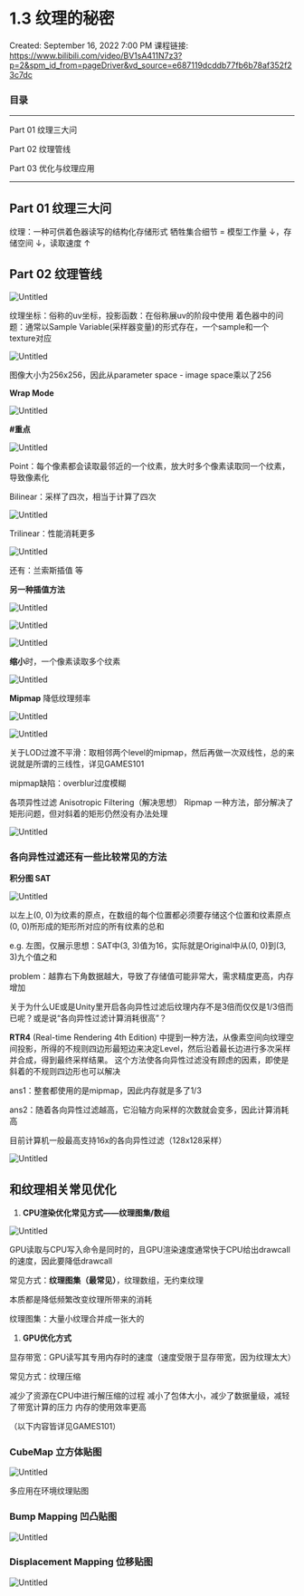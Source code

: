 # 1.3 纹理的秘密

Created: September 16, 2022 7:00 PM
课程链接: https://www.bilibili.com/video/BV1sA411N7z3?p=2&spm_id_from=pageDriver&vd_source=e687119dcddb77fb6b78af352f23c7dc

### 目录

---

Part 01 纹理三大问

Part 02 纹理管线

Part 03 优化与纹理应用

---

## Part 01 纹理三大问

纹理：一种可供着色器读写的结构化存储形式
牺牲集合细节 = 模型工作量 ↓，存储空间 ↓，读取速度 ↑

## Part 02 纹理管线

![Untitled](1%203%20%E7%BA%B9%E7%90%86%E7%9A%84%E7%A7%98%E5%AF%86%2006454752e2a243e39a4f7bfac2df4749/Untitled.png)

纹理坐标：俗称的uv坐标，投影函数：在俗称展uv的阶段中使用
着色器中的问题：通常以Sample Variable(采样器变量)的形式存在，一个sample和一个texture对应

![Untitled](1%203%20%E7%BA%B9%E7%90%86%E7%9A%84%E7%A7%98%E5%AF%86%2006454752e2a243e39a4f7bfac2df4749/Untitled%201.png)

图像大小为256x256，因此从parameter space - image space乘以了256

**Wrap Mode**

![Untitled](1%203%20%E7%BA%B9%E7%90%86%E7%9A%84%E7%A7%98%E5%AF%86%2006454752e2a243e39a4f7bfac2df4749/Untitled%202.png)

**#重点**

![Untitled](1%203%20%E7%BA%B9%E7%90%86%E7%9A%84%E7%A7%98%E5%AF%86%2006454752e2a243e39a4f7bfac2df4749/Untitled%203.png)

Point：每个像素都会读取最邻近的一个纹素，放大时多个像素读取同一个纹素，导致像素化

Bilinear：采样了四次，相当于计算了四次

![Untitled](1%203%20%E7%BA%B9%E7%90%86%E7%9A%84%E7%A7%98%E5%AF%86%2006454752e2a243e39a4f7bfac2df4749/Untitled%204.png)

Trilinear：性能消耗更多

![Untitled](1%203%20%E7%BA%B9%E7%90%86%E7%9A%84%E7%A7%98%E5%AF%86%2006454752e2a243e39a4f7bfac2df4749/Untitled%205.png)

还有：兰索斯插值 等

**另一种插值方法**

![Untitled](1%203%20%E7%BA%B9%E7%90%86%E7%9A%84%E7%A7%98%E5%AF%86%2006454752e2a243e39a4f7bfac2df4749/Untitled%206.png)

![Untitled](1%203%20%E7%BA%B9%E7%90%86%E7%9A%84%E7%A7%98%E5%AF%86%2006454752e2a243e39a4f7bfac2df4749/Untitled%207.png)

![Untitled](1%203%20%E7%BA%B9%E7%90%86%E7%9A%84%E7%A7%98%E5%AF%86%2006454752e2a243e39a4f7bfac2df4749/Untitled%208.png)

**缩小**时，一个像素读取多个纹素

![Untitled](1%203%20%E7%BA%B9%E7%90%86%E7%9A%84%E7%A7%98%E5%AF%86%2006454752e2a243e39a4f7bfac2df4749/Untitled%209.png)

**Mipmap** 降低纹理频率

![Untitled](1%203%20%E7%BA%B9%E7%90%86%E7%9A%84%E7%A7%98%E5%AF%86%2006454752e2a243e39a4f7bfac2df4749/Untitled%2010.png)

![Untitled](1%203%20%E7%BA%B9%E7%90%86%E7%9A%84%E7%A7%98%E5%AF%86%2006454752e2a243e39a4f7bfac2df4749/Untitled%2011.png)

关于LOD过渡不平滑：取相邻两个level的mipmap，然后再做一次双线性，总的来说就是所谓的三线性，详见GAMES101

mipmap缺陷：overblur过度模糊

各项异性过滤 Anisotropic Filtering（解决思想）
Ripmap 一种方法，部分解决了矩形问题，但对斜着的矩形仍然没有办法处理

![Untitled](1%203%20%E7%BA%B9%E7%90%86%E7%9A%84%E7%A7%98%E5%AF%86%2006454752e2a243e39a4f7bfac2df4749/Untitled%2012.png)

### 各向异性过滤还有一些比较常见的方法

**积分图 SAT**

![Untitled](1%203%20%E7%BA%B9%E7%90%86%E7%9A%84%E7%A7%98%E5%AF%86%2006454752e2a243e39a4f7bfac2df4749/Untitled%2013.png)

以左上(0, 0)为纹素的原点，在数组的每个位置都必须要存储这个位置和纹素原点(0, 0)所形成的矩形所对应的所有纹素的总和

e.g. 左图，仅展示思想：SAT中(3, 3)值为16，实际就是Original中从(0, 0)到(3, 3)九个值之和

problem：越靠右下角数据越大，导致了存储值可能非常大，需求精度更高，内存增加

关于为什么UE或是Unity里开启各向异性过滤后纹理内存不是3倍而仅仅是1/3倍而已呢？或是说“各向异性过滤计算消耗很高”？

**RTR4** (Real-time Rendering 4th Edition) 中提到一种方法，从像素空间向纹理空间投影，所得的不规则四边形最短边来决定Level，然后沿着最长边进行多次采样并合成，得到最终采样结果。
这个方法使各向异性过滤没有顾虑的因素，即使是斜着的不规则四边形也可以解决

ans1：整套都使用的是mipmap，因此内存就是多了1/3

ans2：随着各向异性过滤越高，它沿轴方向采样的次数就会变多，因此计算消耗高

目前计算机一般最高支持16x的各向异性过滤（128x128采样）

![Untitled](1%203%20%E7%BA%B9%E7%90%86%E7%9A%84%E7%A7%98%E5%AF%86%2006454752e2a243e39a4f7bfac2df4749/Untitled%2014.png)

## 和纹理相关常见优化

1. **CPU渲染优化常见方式——纹理图集/数组**

![Untitled](1%203%20%E7%BA%B9%E7%90%86%E7%9A%84%E7%A7%98%E5%AF%86%2006454752e2a243e39a4f7bfac2df4749/Untitled%2015.png)

GPU读取与CPU写入命令是同时的，且GPU渲染速度通常快于CPU给出drawcall的速度，因此要降低drawcall

常见方式：**纹理图集（最常见）**，纹理数组，无约束纹理

本质都是降低频繁改变纹理所带来的消耗

纹理图集：大量小纹理合并成一张大的

1. **GPU优化方式**

显存带宽：GPU读写其专用内存时的速度（速度受限于显存带宽，因为纹理太大）

常见方式：纹理压缩

减少了资源在CPU中进行解压缩的过程
减小了包体大小，减少了数据量级，减轻了带宽计算的压力
内存的使用效率更高

（以下内容皆详见GAMES101）

### CubeMap 立方体贴图

![Untitled](1%203%20%E7%BA%B9%E7%90%86%E7%9A%84%E7%A7%98%E5%AF%86%2006454752e2a243e39a4f7bfac2df4749/Untitled%2016.png)

多应用在环境纹理贴图

### Bump Mapping 凹凸贴图

![Untitled](1%203%20%E7%BA%B9%E7%90%86%E7%9A%84%E7%A7%98%E5%AF%86%2006454752e2a243e39a4f7bfac2df4749/Untitled%2017.png)

### Displacement Mapping 位移贴图

![Untitled](1%203%20%E7%BA%B9%E7%90%86%E7%9A%84%E7%A7%98%E5%AF%86%2006454752e2a243e39a4f7bfac2df4749/Untitled%2018.png)